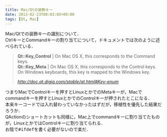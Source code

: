 ```yaml
---
title: Mac/Qtの装飾キー
date: 2013-02-23T00:03:03+09:00
tags: [Qt, Mac]
---
```


Mac/Qtでの装飾キーの識別について．  
CtrlキーとCommandキーの割り当てについて，ドキュメントでは次のように述べられている．

> <span style="font-weight:bold">Qt::Key_Control</span> | On Mac OS X, this corresponds to the Command keys\.  
> <span style="font-weight:bold">Qt::Key_Meta</span> | On Mac OS X, this corresponds to the Control keys\.  On Windows keyboards, this key is mapped to the Windows key\. 
> 
> <cite>[http://doc\.qt\.digia\.com/stable/qt\.html\#Key\-enum](http://doc.qt.digia.com/stable/qt.html#Key-enum)</cite>

つまりMacでControlキーを押すとLinuxとかでのMetaキーが，Macでcommandキーを押すとLinuxとかでのControlキーが押されたとこになる．  
本来キーコードでは入れ替わっていなかったはずだが，移植性を優先した結果だろうか．  
QActionのショートカットも同様に，Mac上でcommandキーに割り当てたものが，LinuxとかではControlキーに割り当てられる．  
お陰で<span style="font-family:monospace">#ifdef</span>を書く必要がないので楽だ．

